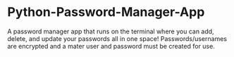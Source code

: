# Python-Password-Manager-App
A password manager app that runs on the terminal where you can add, delete, and update your passwords all in one space! Passwords/usernames are encrypted and a mater user and password must be created for use.
